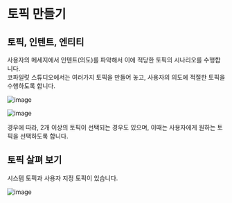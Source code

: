 # 토픽 만들기

## 토픽, 인텐트, 엔티티

  사용자의 메세지에서 인텐트(의도)를 파악해서 이에 적당한 토픽의 시나리오를 수행합니다.</br>
  코파일럿 스튜디오에서는 여러가지 토픽을 만들어 놓고, 사용자의 의도에 적절한 토픽을 수행하도록 합니다.
    
   ![image](https://github.com/user-attachments/assets/5afa9cea-bff0-4376-8134-950a601f5c78)

   
   ![image](https://github.com/user-attachments/assets/b61f1984-bf83-4ecf-b621-5a855d92f935)

  경우에 따라, 2개 이상의 토픽이 선택되는 경우도 있으며, 이때는 사용자에게 원하는 토픽을 선택하도록 합니다.

## 토픽 살펴 보기

   시스템 토픽과 사용자 지정 토픽이 있습니다. </br>
   
   ![image](https://github.com/user-attachments/assets/fea32061-cd21-4432-94b9-7077a0fe4320)

